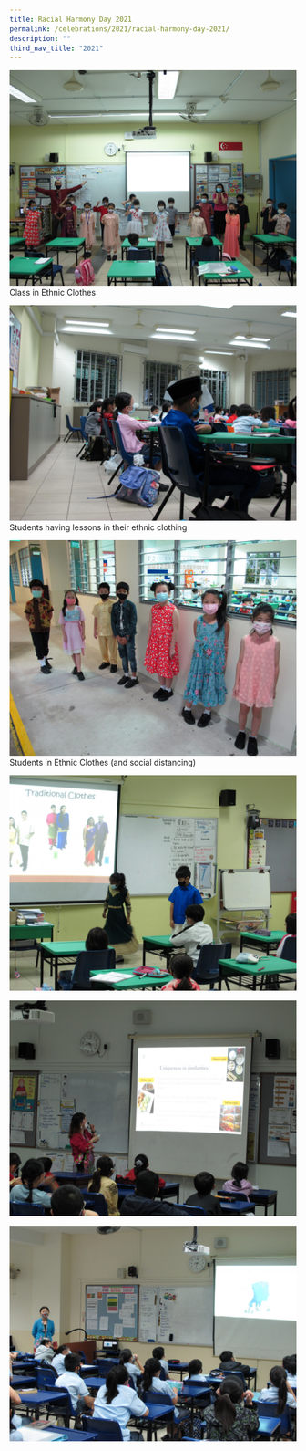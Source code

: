 ```yaml
---
title: Racial Harmony Day 2021
permalink: /celebrations/2021/racial-harmony-day-2021/
description: ""
third_nav_title: "2021"
---
```

![Class in Ethnic Clothes ](/images/Celebrations/2021/RHD/rch2021-1.jpg)Class in Ethnic Clothes

![Students having lessons in their ethnic clothing](/images/Celebrations/2021/RHD/rch2021-2.jpg)Students having lessons in their ethnic clothing

![Students in Ethnic Clothes (and social distancing)](/images/Celebrations/2021/RHD/rch2021-3.jpg)Students in Ethnic Clothes (and social distancing)

![Students modelling their ethnic clothes in class](/images/Celebrations/2021/RHD/rch2021-4.jpg)

![Teachers sharing about common traits among races](/images/Celebrations/2021/RHD/rch2021-5.jpg)

![Teachers sharing about RHD](/images/Celebrations/2021/RHD/rch2021-6.jpeg)